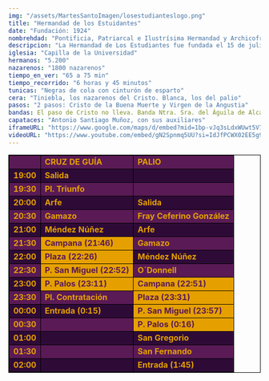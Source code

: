 ```yaml
---
img: "/assets/MartesSantoImagen/losestudianteslogo.png"
title: "Hermandad de los Estuidantes"
date: "Fundación: 1924"
nombrehdad: "Pontificia, Patriarcal e Ilustrísima Hermandad y Archicofradía de Nazarenos del Santísimo Cristo de la Buena Muerte y María Santísima de la Angustia"
descripcion: "La Hermandad de Los Estudiantes fue fundada el 15 de julio de 1924 por un grupo de estudiantes y profesores. Fue en la antigua sede de la Universidad, en el templo de la Anunciación, donde se fundó la hermandad. Dos años más tarde, el Santísimo Cristo de la Buena Muerte realizó su primera salida y la Virgen, María Santísima de la Angustia salió por vez primera en 1946"
iglesia: "Capilla de la Universidad"
hermanos: "5.200"
nazarenos: "1800 nazarenos"
tiempo_en_ver: "65 a 75 min"
tiempo_recorrido: "6 horas y 45 minutos"
tunicas: "Negras de cola con cinturón de esparto"
cera: "Tiniebla, los nazarenos del Cristo. Blanca, los del palio"
pasos: "2 pasos: Cristo de la Buena Muerte y Virgen de la Angustia"
bandas: El paso de Cristo no lleva. Banda Ntra. Sra. del Águila de Alcalá de Guadaíra tras el paso de palio de la Angustia""
capataces: "Antonio Santiago Muñoz, con sus auxiliares"
iframeURL: "https://www.google.com/maps/d/embed?mid=1bp-vJq3sLdxWUwt5V7GNversoICllieq&ehbc=2E312F"
videoURL: "https://www.youtube.com/embed/gN2Spnmq5UU?si=IdJfPCWX02EE5g9a"
---
```


<table class="recorrido" style="width: 100%; border-collapse: collapse; text-align: left; border: 1px solid black;">
  <tbody>
    <tr style="background-color: #5a1a55; color: #e5a000; font-weight: bold;">
      <td style="border: 1px solid black; text-align: center;"></td>
      <td style="border: 1px solid black;">CRUZ DE GUÍA</td>
      <td style="border: 1px solid black;">PALIO</td>
    </tr>
    <tr style="background-color: #2e0b37; color: #e5a000; font-weight: bold;">
      <td style="border: 1px solid black; text-align: center;">19:00</td>
      <td style="border: 1px solid black;">Salida</td>
      <td style="border: 1px solid black;"></td>
    </tr>
    <tr style="background-color: #5a1a55; color: #e5a000; font-weight: bold;">
      <td style="border: 1px solid black; text-align: center;">19:30</td>
      <td style="border: 1px solid black;">Pl. Triunfo</td>
      <td style="border: 1px solid black;"></td>
    </tr>
    <tr style="background-color: #2e0b37; color: #e5a000; font-weight: bold;">
      <td style="border: 1px solid black; text-align: center;">20:00</td>
      <td style="border: 1px solid black;">Arfe</td>
      <td style="border: 1px solid black;">Salida</td>
    </tr>
    <tr style="background-color: #5a1a55; color: #e5a000; font-weight: bold;">
      <td style="border: 1px solid black; text-align: center;">20:30</td>
      <td style="border: 1px solid black;">Gamazo</td>
      <td style="border: 1px solid black;">Fray Ceferino González</td>
    </tr>
    <tr style="background-color: #2e0b37; color: #e5a000; font-weight: bold;">
      <td style="border: 1px solid black; text-align: center;">21:00</td>
      <td style="border: 1px solid black;">Méndez Núñez</td>
      <td style="border: 1px solid black;">Arfe</td>
    </tr>
    <tr style="background-color: #5a1a55; color: #e5a000; font-weight: bold;">
      <td style="border: 1px solid black; text-align: center;">21:30</td>
      <td style="background-color: #e5a000; color: #5a1a55; font-weight: bold; border: 1px solid black;">Campana (21:46)</td>
      <td style="border: 1px solid black;">Gamazo</td>
    </tr>
    <tr style="background-color: #2e0b37; color: #e5a000; font-weight: bold;">
      <td style="border: 1px solid black; text-align: center;">22:00</td>
      <td style="background-color: #e5a000; color: #5a1a55; font-weight: bold; border: 1px solid black;">Plaza (22:26)</td>
      <td style="border: 1px solid black;">Méndez Núñez</td>
    </tr>
    <tr style="background-color: #5a1a55; color: #e5a000; font-weight: bold;">
      <td style="border: 1px solid black; text-align: center;">22:30</td>
      <td style="background-color: #e5a000; color: #5a1a55; font-weight: bold; border: 1px solid black;">P. San Miguel (22:52)</td>
      <td style="border: 1px solid black;">O´Donnell</td>
    </tr>
    <tr style="background-color: #2e0b37; color: #e5a000; font-weight: bold;">
      <td style="border: 1px solid black; text-align: center;">23:00</td>
      <td style="background-color: #e5a000; color: #5a1a55; font-weight: bold; border: 1px solid black;">P. Palos (23:11)</td>
      <td style="background-color: #e5a000; color: #5a1a55; font-weight: bold; border: 1px solid black;">Campana (22:51)</td>
    </tr>
    <tr style="background-color: #5a1a55; color: #e5a000; font-weight: bold;">
      <td style="border: 1px solid black; text-align: center;">23:30</td>
      <td style="border: 1px solid black;">Pl. Contratación</td>
      <td style="background-color: #e5a000; color: #5a1a55; font-weight: bold; border: 1px solid black;">Plaza (23:31)</td>
    </tr>
    <tr style="background-color: #2e0b37; color: #e5a000; font-weight: bold;">
      <td style="border: 1px solid black; text-align: center;">00:00</td>
      <td style="border: 1px solid black;">Entrada (0:15)</td>
      <td style="background-color: #e5a000; color: #5a1a55; font-weight: bold; border: 1px solid black;">P. San Miguel (23:57)</td>
    </tr>
    <tr style="background-color: #5a1a55; color: #e5a000; font-weight: bold;">
      <td style="border: 1px solid black; text-align: center;">00:30</td>
      <td style="border: 1px solid black;"></td>
      <td style="background-color: #e5a000; color: #5a1a55; font-weight: bold; border: 1px solid black;">P. Palos (0:16)</td>
    </tr>
    <tr style="background-color: #2e0b37; color: #e5a000; font-weight: bold;">
      <td style="border: 1px solid black; text-align: center;">01:00</td>
      <td style="border: 1px solid black;"></td>
      <td style="border: 1px solid black;">San Gregorio</td>
    </tr>
    <tr style="background-color: #5a1a55; color: #e5a000; font-weight: bold;">
      <td style="border: 1px solid black; text-align: center;">01:30</td>
      <td style="border: 1px solid black;"></td>
      <td style="border: 1px solid black;">San Fernando</td>
    </tr>
    <tr style="background-color: #2e0b37; color: #e5a000; font-weight: bold;">
      <td style="border: 1px solid black; text-align: center;">02:00</td>
      <td style="border: 1px solid black;"></td>
      <td style="border: 1px solid black;">Entrada (1:45)</td>
    </tr>
  </tbody>
</table>